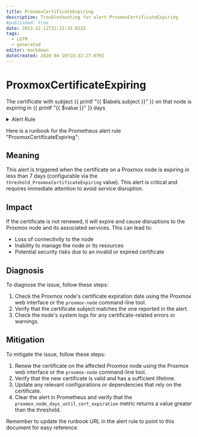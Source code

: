 ```yaml
---
title: ProxmoxCertificateExpiring
description: Troubleshooting for alert ProxmoxCertificateExpiring
#published: true
date: 2023-12-12T21:12:32.022Z
tags: 
  - LGTM
  - generated
editor: markdown
dateCreated: 2020-04-10T18:32:27.079Z
---
```


# ProxmoxCertificateExpiring

The certificate with subject {{ printf "{{ $labels.subject }}" }} on that node is expiring in {{ printf "{{ $value }}" }} days

<details>
  <summary>Alert Rule</summary>

{{% rule "proxmox/proxmox-exporter.yml" "ProxmoxCertificateExpiring" %}}

{{% comment %}}

```yaml
alert: ProxmoxCertificateExpiring
expr: |
    proxmox_node_days_until_cert_expiration < {{ .Values.prometheusRule.threshold_ProxmoxCertificateExpiring | default 7 }}
for: 5m
labels:
    severity: critical
annotations:
    summary: Proxmox certificate on node {{ printf "{{ $labels.node }}" }} is expiring in a week
    description: The certificate with subject {{ printf "{{ $labels.subject }}" }} on that node is expiring in {{ printf "{{ $value }}" }} days
    runbook: https://srerun.github.io/prometheus-alerts/runbooks/proxmox-exporter/proxmoxcertificateexpiring/

```

{{% /comment %}}

</details>


Here is a runbook for the Prometheus alert rule "ProxmoxCertificateExpiring":

## Meaning
This alert is triggered when the certificate on a Proxmox node is expiring in less than 7 days (configurable via the `threshold_ProxmoxCertificateExpiring` value). This alert is critical and requires immediate attention to avoid service disruption.

## Impact
If the certificate is not renewed, it will expire and cause disruptions to the Proxmox node and its associated services. This can lead to:

* Loss of connectivity to the node
* Inability to manage the node or its resources
* Potential security risks due to an invalid or expired certificate

## Diagnosis
To diagnose the issue, follow these steps:

1. Check the Proxmox node's certificate expiration date using the Proxmox web interface or the `proxmox-node` command-line tool.
2. Verify that the certificate subject matches the one reported in the alert.
3. Check the node's system logs for any certificate-related errors or warnings.

## Mitigation
To mitigate the issue, follow these steps:

1. Renew the certificate on the affected Proxmox node using the Proxmox web interface or the `proxmox-node` command-line tool.
2. Verify that the new certificate is valid and has a sufficient lifetime.
3. Update any relevant configurations or dependencies that rely on the certificate.
4. Clear the alert in Prometheus and verify that the `proxmox_node_days_until_cert_expiration` metric returns a value greater than the threshold.

Remember to update the runbook URL in the alert rule to point to this document for easy reference.